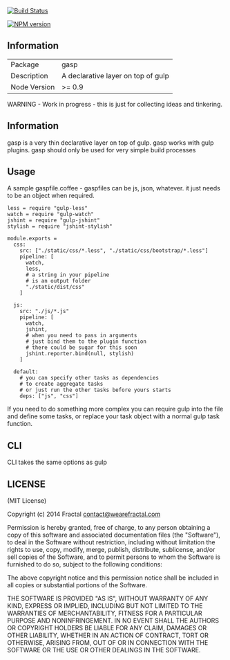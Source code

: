 [![Build Status](https://travis-ci.org/wearefractal/gasp.png?branch=master)](https://travis-ci.org/wearefractal/gasp)

[![NPM version](https://badge.fury.io/js/gasp.png)](http://badge.fury.io/js/gasp)

## Information

<table>
<tr> 
<td>Package</td><td>gasp</td>
</tr>
<tr>
<td>Description</td>
<td>A declarative layer on top of gulp</td>
</tr>
<tr>
<td>Node Version</td>
<td>>= 0.9</td>
</tr>
</table>

WARNING - Work in progress - this is just for collecting ideas and tinkering.

## Information

gasp is a very thin declarative layer on top of gulp. gasp works with gulp plugins. gasp should only be used for very simple build processes

## Usage

A sample gaspfile.coffee - gaspfiles can be js, json, whatever. it just needs to be an object when required.

```coffee-script
less = require "gulp-less"
watch = require "gulp-watch"
jshint = require "gulp-jshint"
stylish = require "jshint-stylish"

module.exports =
  css:
    src: ["./static/css/*.less", "./static/css/bootstrap/*.less"]
    pipeline: [
      watch,
      less,
      # a string in your pipeline
      # is an output folder
      "./static/dist/css"
    ]

  js:
    src: "./js/*.js"
    pipeline: [
      watch,
      jshint,
      # when you need to pass in arguments
      # just bind them to the plugin function
      # there could be sugar for this soon
      jshint.reporter.bind(null, stylish)
    ]

  default:
    # you can specify other tasks as dependencies
    # to create aggregate tasks
    # or just run the other tasks before yours starts
    deps: ["js", "css"]
```

If you need to do something more complex you can require gulp into the file and define some tasks, or replace your task object with a normal gulp task function.

## CLI

CLI takes the same options as gulp

## LICENSE

(MIT License)

Copyright (c) 2014 Fractal <contact@wearefractal.com>

Permission is hereby granted, free of charge, to any person obtaining
a copy of this software and associated documentation files (the
"Software"), to deal in the Software without restriction, including
without limitation the rights to use, copy, modify, merge, publish,
distribute, sublicense, and/or sell copies of the Software, and to
permit persons to whom the Software is furnished to do so, subject to
the following conditions:

The above copyright notice and this permission notice shall be
included in all copies or substantial portions of the Software.

THE SOFTWARE IS PROVIDED "AS IS", WITHOUT WARRANTY OF ANY KIND,
EXPRESS OR IMPLIED, INCLUDING BUT NOT LIMITED TO THE WARRANTIES OF
MERCHANTABILITY, FITNESS FOR A PARTICULAR PURPOSE AND
NONINFRINGEMENT. IN NO EVENT SHALL THE AUTHORS OR COPYRIGHT HOLDERS BE
LIABLE FOR ANY CLAIM, DAMAGES OR OTHER LIABILITY, WHETHER IN AN ACTION
OF CONTRACT, TORT OR OTHERWISE, ARISING FROM, OUT OF OR IN CONNECTION
WITH THE SOFTWARE OR THE USE OR OTHER DEALINGS IN THE SOFTWARE.
